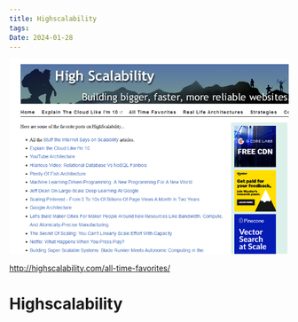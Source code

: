```yaml
---
title: Highscalability
tags: 
Date: 2024-01-28
---
```


![](../_asset/2024-01-28_hiscalearchitecture_image_1.png)

http://highscalability.com/all-time-favorites/
# Highscalability